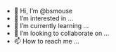 - 👋 Hi, I’m @bsmouse
- 👀 I’m interested in ...
- 🌱 I’m currently learning ...
- 💞️ I’m looking to collaborate on ...
- 📫 How to reach me ...

<!---
bsmouse/bsmouse is a ✨ special ✨ repository because its `README.md` (this file) appears on your GitHub profile.
You can click the Preview link to take a look at your changes.
--->
